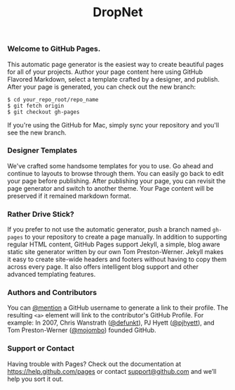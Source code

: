 ﻿---
title: DropNet
layout: layout
---

<h3>
    <a id="welcome-to-github-pages" class="anchor" href="#welcome-to-github-pages" aria-hidden="true"><span class="octicon octicon-link"></span></a>Welcome to GitHub Pages.
</h3>

<p>This automatic page generator is the easiest way to create beautiful pages for all of your projects. Author your page content here using GitHub Flavored Markdown, select a template crafted by a designer, and publish. After your page is generated, you can check out the new branch:</p>

<pre><code>$ cd your_repo_root/repo_name
$ git fetch origin
$ git checkout gh-pages
</code></pre>

<p>If you're using the GitHub for Mac, simply sync your repository and you'll see the new branch.</p>

<h3>
    <a id="designer-templates" class="anchor" href="#designer-templates" aria-hidden="true"><span class="octicon octicon-link"></span></a>Designer Templates
</h3>

<p>We've crafted some handsome templates for you to use. Go ahead and continue to layouts to browse through them. You can easily go back to edit your page before publishing. After publishing your page, you can revisit the page generator and switch to another theme. Your Page content will be preserved if it remained markdown format.</p>

<h3>
    <a id="rather-drive-stick" class="anchor" href="#rather-drive-stick" aria-hidden="true"><span class="octicon octicon-link"></span></a>Rather Drive Stick?
</h3>

<p>If you prefer to not use the automatic generator, push a branch named <code>gh-pages</code> to your repository to create a page manually. In addition to supporting regular HTML content, GitHub Pages support Jekyll, a simple, blog aware static site generator written by our own Tom Preston-Werner. Jekyll makes it easy to create site-wide headers and footers without having to copy them across every page. It also offers intelligent blog support and other advanced templating features.</p>

<h3>
    <a id="authors-and-contributors" class="anchor" href="#authors-and-contributors" aria-hidden="true"><span class="octicon octicon-link"></span></a>Authors and Contributors
</h3>

<p>You can <a href="https://github.com/blog/821" class="user-mention">@mention</a> a GitHub username to generate a link to their profile. The resulting <code>&lt;a&gt;</code> element will link to the contributor's GitHub Profile. For example: In 2007, Chris Wanstrath (<a href="https://github.com/defunkt" class="user-mention">@defunkt</a>), PJ Hyett (<a href="https://github.com/pjhyett" class="user-mention">@pjhyett</a>), and Tom Preston-Werner (<a href="https://github.com/mojombo" class="user-mention">@mojombo</a>) founded GitHub.</p>

<h3>
    <a id="support-or-contact" class="anchor" href="#support-or-contact" aria-hidden="true"><span class="octicon octicon-link"></span></a>Support or Contact
</h3>

<p>Having trouble with Pages? Check out the documentation at <a href="https://help.github.com/pages">https://help.github.com/pages</a> or contact <a href="mailto:support@github.com">support@github.com</a> and we’ll help you sort it out.</p>
